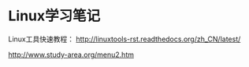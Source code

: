 # Linux学习笔记

Linux工具快速教程： http://linuxtools-rst.readthedocs.org/zh_CN/latest/


http://www.study-area.org/menu2.htm
